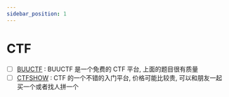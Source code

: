 ```yaml
---
sidebar_position: 1
---
```


# CTF
- [ ] [BUUCTF](https://buuoj.cn/) : BUUCTF 是一个免费的 CTF 平台, 上面的题目很有质量
- [ ] [CTFSHOW](https://ctf.show/) :  CTF 的一个不错的入门平台, 价格可能比较贵, 可以和朋友一起买一个或者找人拼一个